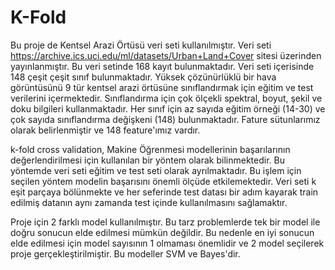 # K-Fold
Bu proje de Kentsel Arazi Örtüsü veri seti kullanılmıştır. Veri seti https://archive.ics.uci.edu/ml/datasets/Urban+Land+Cover sitesi üzerinden yayınlanmıştır. Bu veri setinde 168 kayıt bulunmaktadır. Veri seti içerisinde 148 çeşit çeşit sınıf bulunmaktadır. Yüksek çözünürlüklü bir hava görüntüsünü 9 tür kentsel arazi örtüsüne sınıflandırmak için eğitim ve test verilerini içermektedir. Sınıflandırma için çok ölçekli spektral, boyut, şekil ve doku bilgileri kullanmaktadır. Her sınıf için az sayıda eğitim örneği (14-30) ve çok sayıda sınıflandırma değişkeni (148) bulunmaktadır. Fature sütunlarımız olarak belirlenmiştir ve 148 feature'ımız vardır.

k-fold cross validation, Makine Öğrenmesi modellerinin başarılarının değerlendirilmesi için kullanılan bir yöntem olarak bilinmektedir. Bu yöntemde veri seti eğitim ve test seti olarak ayrılmaktadır. Bu işlem için seçilen yöntem modelin başarısını önemli ölçüde etkilemektedir. Veri seti k eşit parçaya bölünmekte ve her seferinde test datası bir adım kayarak train edilmiş datanın aynı zamanda test içinde kullanılmasını sağlamaktır.

Proje için 2 farklı model kullanılmıştır. Bu tarz problemlerde tek bir model ile doğru sonucun elde edilmesi mümkün değildir. Bu nedenle en iyi sonucun elde edilmesi için model sayısının 1 olmaması önemlidir ve 2 model seçilerek proje gerçekleştirilmiştir. Bu modeller SVM ve Bayes'dir.
